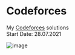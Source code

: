 # Codeforces
My <a href="http://codeforces.com/profile/yashitanamdeo">Codeforces</a> solutions
<br/>
Start Date: 28.07.2021

![image](https://user-images.githubusercontent.com/49322948/159158565-ded8dc03-6676-496d-8496-1f9d05f3fb58.png)
